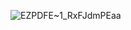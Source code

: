 ![EZPDFE~1_RxFJdmPEaa](https://github.com/user-attachments/assets/212ecc0b-5a48-4a62-b5a6-93c2e0da601f)


